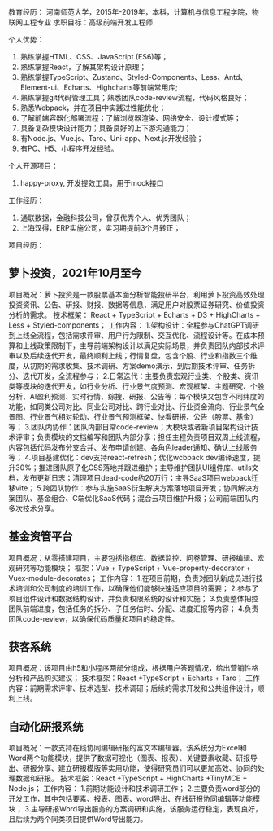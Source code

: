 教育经历：
河南师范大学，2015年-2019年，本科，计算机与信息工程学院，物联网工程专业
求职目标：高级前端开发工程师

个人优势：
1. 熟练掌握HTML、CSS、JavaScript (ES6)等；
2. 熟练掌握React，了解其架构设计原理；
3. 熟练掌握TypeScript、Zustand、Styled-Components、Less、Antd、Element-ui、Echarts、Highcharts等前端常用库;
4. 熟练掌握git代码管理工具；熟悉团队code-review流程，代码风格良好；
5. 熟悉Webpack，并在项目中实践过性能优化；
6. 了解前端容器化部署流程；了解浏览器渲染、网络安全、设计模式等；
7. 具备复杂模块设计能力；具备良好的上下游沟通能力；
8. 有Node.js、Vue.js、Taro、Uni-app、Next.js开发经验；
9. 有PC、H5、小程序开发经验。


个人开源项目：
1. happy-proxy, 开发提效工具，用于mock接口


工作经历：
1. 通联数据，金融科技公司，曾获优秀个人、优秀团队；
2. 上海汉得，ERP实施公司，实习期提前3个月转正；

项目经历：

## 萝卜投资，2021年10月至今

项目概况：萝卜投资是一款股票基本面分析智能投研平台，利用萝卜投资高效处理投资资讯、公告、研报、财报、数据等信息，满足用户对股票证券研究、价值投资分析的需求。
技术框架： React + TypeScript + Echarts + D3 + HighCharts + Less + Styled-components；
工作内容： 
1.架构设计：全程参与ChatGPT调研到上线全流程，包括需求评审、用户行为限制、交互优化、流程设计等。在成本预算和上线政策限制下，主导前端架构设计以满足实际场景，并负责团队内部技术评审以及后续迭代开发，最终顺利上线；行情复盘，包含个股、行业和指数三个维度，从初期的需求收集、技术调研、方案demo演示，到后期技术评审、任务拆分、迭代开发，全流程参与；
2.日常迭代：主要负责宏观行业类、个股类、资讯类等模块的迭代开发，如行业分析、行业景气度预测、宏观框架、主题研究、个股分析、AI盈利预测、实时行情、综搜、研报、公告等；每个模块又包含不同纬度的功能，如同类公司对比、同业公司对比、跨行业对比、行业资金流向、行业景气全景图、行业景气相对轮动、行业景气预测框架、快看研报、公告（股票、基金）等；
3.团队内协作：团队内部日常code-review；大模块或者新项目架构设计技术评审；负责模块的文档编写和团队内部分享；担任主程负责项目双周上线流程，内容包括代码发布分支合并、发布申请创建、各角色leader通知、确认上线服务等；
4.项目基建优化：dev支持react-refresh；优化wcbpack dev编译速度，提升30%；推进团队原子化CSS落地并跟进维护；主导维护团队UI组件库、utils文档，发布更新日志；清理项目dead-code约20万行；主导SaaS项目webpack迁移vite；
5.跨团队协作：参与实施SaaS衍生解决方案落地项目开发；协同解决方案团队、基金组合、C端优化SaaS代码；混合云项目维护升级；公司前端团队内多次技术分享。


## 基金资管平台
项目概况：从零搭建项目，主要包括指标库、数据监控、问卷管理、研报编辑、宏观研究等功能模块；
框架：Vue + TypeScript + Vue-property-decorator + Vuex-module-decorates；
工作内容：
1.在项目前期，负责对团队新成员进行技术培训和公司制度的培训工作，以确保他们能够快速适应项目的需要；
2.参与了项目组件设计和数据结构设计，并负责权限系统的设计和实施；
3.负责整体把控团队前端进度，包括任务的拆分、子任务估时、分配、进度汇报等内容；
4.负责团队code-review，以确保代码质量和项目的稳定性。


## 获客系统
项目概况：该项目由h5和小程序两部分组成，根据用户答题情况，给出营销性格分析和产品购买建议；
技术框架：React +TypeScript + Echarts + Taro；
工作内容：前期需求评审、技术选型、技术调研；后续的需求开发和公共组件设计，顺利上线。


## 自动化研报系统
项目概况：一款支持在线协同编辑研报的富文本编辑器。该系统分为Excel和Word两个功能模块，提供了数据可视化（图表、报表）、关键要素收藏、研报导出、研报分享、建立研报模版等实用功能，使得研究员们可以更加高效、协同的处理数据和研报。
技术框架：React +TypeScript + HighCharts +TinyMCE + Node.js；
工作内容：
1.前期功能设计和技术调研工作；
2.主要负责word部分的开发工作，其中包括要素、报表、图表、word导出、在线研报协同编辑等功能模块；
3.主导研报Word导出服务的方案调研和实施，该服务运行稳定，表现良好，且后续为两个同类项目提供Word导出能力。


